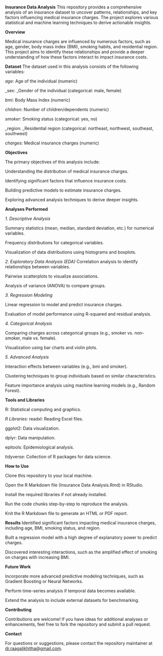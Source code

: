 **Insurance Data Analysis**
This repository provides a comprehensive analysis of an insurance dataset to uncover patterns, relationships, and key factors influencing medical insurance charges. The project explores various statistical and machine learning techniques to derive actionable insights.

**Overview**

Medical insurance charges are influenced by numerous factors, such as age, gender, body mass index (BMI), smoking habits, and residential region. This project aims to identify these relationships and provide a deeper understanding of how these factors interact to impact insurance costs.

**Dataset**
The dataset used in this analysis consists of the following variables:

_age:_ Age of the individual (numeric)

_sex: _Gender of the individual (categorical: male, female)

_bmi:_ Body Mass Index (numeric)

_children:_ Number of children/dependents (numeric)

_smoker:_ Smoking status (categorical: yes, no)

_region: _Residential region (categorical: northeast, northwest, southeast, southwest)

_charges:_ Medical insurance charges (numeric)

**Objectives**

The primary objectives of this analysis include:

Understanding the distribution of medical insurance charges.

Identifying significant factors that influence insurance costs.

Building predictive models to estimate insurance charges.

Exploring advanced analysis techniques to derive deeper insights.

**Analyses Performed**

_1. Descriptive Analysis_

Summary statistics (mean, median, standard deviation, etc.) for numerical variables.

Frequency distributions for categorical variables.

Visualization of data distributions using histograms and boxplots.

_2. Exploratory Data Analysis (EDA)_
Correlation analysis to identify relationships between variables.

Pairwise scatterplots to visualize associations.

Analysis of variance (ANOVA) to compare groups.

_3. Regression Modeling_

Linear regression to model and predict insurance charges.

Evaluation of model performance using R-squared and residual analysis.

_4. Categorical Analysis_

Comparing charges across categorical groups (e.g., smoker vs. non-smoker, male vs. female).

Visualization using bar charts and violin plots.

_5. Advanced Analysis_

Interaction effects between variables (e.g., bmi and smoker).

Clustering techniques to group individuals based on similar characteristics.

Feature importance analysis using machine learning models (e.g., Random Forest).

**Tools and Libraries**

R: Statistical computing and graphics.

_R Libraries:_
readxl: Reading Excel files.

ggplot2: Data visualization.

dplyr: Data manipulation.

epitools: Epidemiological analysis.

tidyverse: Collection of R packages for data science.

**How to Use**

Clone this repository to your local machine.

Open the R Markdown file (Insurance Data Analysis.Rmd) in RStudio.

Install the required libraries if not already installed.

Run the code chunks step-by-step to reproduce the analysis.

Knit the R Markdown file to generate an HTML or PDF report.

**Results**
Identified significant factors impacting medical insurance charges, including age, BMI, smoking status, and region.

Built a regression model with a high degree of explanatory power to predict charges.

Discovered interesting interactions, such as the amplified effect of smoking on charges with increasing BMI.

**Future Work**

Incorporate more advanced predictive modeling techniques, such as Gradient Boosting or Neural Networks.

Perform time-series analysis if temporal data becomes available.

Extend the analysis to include external datasets for benchmarking.

**Contributing**

Contributions are welcome! If you have ideas for additional analyses or enhancements, feel free to fork the repository and submit a pull request.

**Contact**

For questions or suggestions, please contact the repository maintainer at dr.raagalikhitha@gmail.com.
